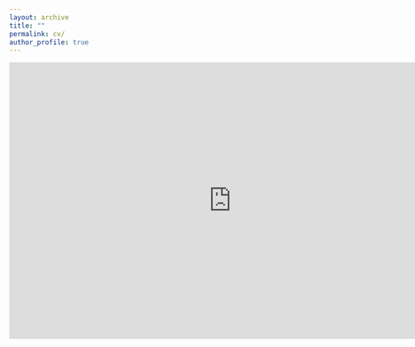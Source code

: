 ```yaml
---
layout: archive
title: ""
permalink: cv/
author_profile: true
---
```


<center>
<embed src=
"https://drive.google.com/file/d/1CGacPGnN3TDL2rGkI8_0T3QNog1gqYuY/view" 
               width="800"
               height="500">
</center>
